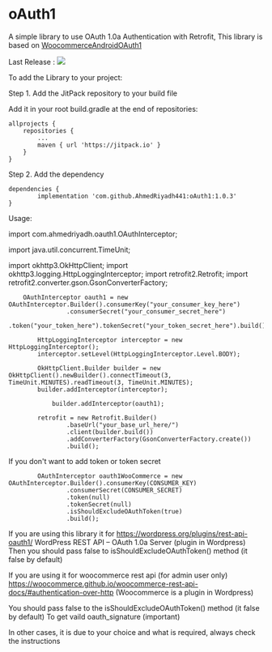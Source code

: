 # oAuth1
A simple library to use OAuth 1.0a Authentication with Retrofit,
This library is based on [WoocommerceAndroidOAuth1](https://github.com/rameshvoltella/WoocommerceAndroidOAuth1)

Last Release :
[![](https://jitpack.io/v/AhmedRiyadh441/oAuth1.svg)](https://jitpack.io/#AhmedRiyadh441/oAuth1)

To add the Library to your project:

Step 1. Add the JitPack repository to your build file

Add it in your root build.gradle at the end of repositories:

	allprojects {
		repositories {
			...
			maven { url 'https://jitpack.io' }
		}
	}
  
  
Step 2. Add the dependency


	dependencies {
	        implementation 'com.github.AhmedRiyadh441:oAuth1:1.0.3'
	}

Usage:

import com.ahmedriyadh.oauth1.OAuthInterceptor;

import java.util.concurrent.TimeUnit;

import okhttp3.OkHttpClient;
import okhttp3.logging.HttpLoggingInterceptor;
import retrofit2.Retrofit;
import retrofit2.converter.gson.GsonConverterFactory;

	    
	    OAuthInterceptor oauth1 = new OAuthInterceptor.Builder().consumerKey("your_consumer_key_here")
                    .consumerSecret("your_consumer_secret_here")
                    .token("your_token_here").tokenSecret("your_token_secret_here").build();
		    
            HttpLoggingInterceptor interceptor = new HttpLoggingInterceptor();
            interceptor.setLevel(HttpLoggingInterceptor.Level.BODY);

            OkHttpClient.Builder builder = new OkHttpClient().newBuilder().connectTimeout(3, TimeUnit.MINUTES).readTimeout(3, TimeUnit.MINUTES);
            builder.addInterceptor(interceptor);
	    
                builder.addInterceptor(oauth1);

            retrofit = new Retrofit.Builder()
                    .baseUrl("your_base_url_here/")
                    .client(builder.build())
                    .addConverterFactory(GsonConverterFactory.create())
                    .build();
		    
If you don't want to add token or token secret

		    OAuthInterceptor oauth1WooCommerce = new OAuthInterceptor.Builder().consumerKey(CONSUMER_KEY)
                    .consumerSecret(CONSUMER_SECRET)
                    .token(null)
                    .tokenSecret(null)
                    .isShouldExcludeOAuthToken(true)
                    .build();
		    
If you are using this library it for 
https://wordpress.org/plugins/rest-api-oauth1/
WordPress REST API – OAuth 1.0a Server (plugin in Wordpress)
Then you should pass false to isShouldExcludeOAuthToken() method (it false by default)

If you are using it for woocommerce rest api (for admin user only)
https://woocommerce.github.io/woocommerce-rest-api-docs/#authentication-over-http (Woocommerce is a plugin in Wordpress)

You should pass false to the isShouldExcludeOAuthToken() method (it false by default)
To get vaild oauth_signature (important)

In other cases, it is due to your choice and what is required, always check the instructions

